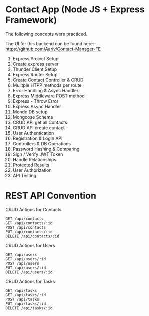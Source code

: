 # Contact App (Node JS + Express Framework)

The following concepts were practiced.

The UI for this backend can be found here:- https://github.com/Aariv/Contact-Manager-FE

1. Express Project Setup
2. Create express server
3. Thunder Client Setup
4. Express Router Setup
5. Create Contact Controller & CRUD
6. Mulitple HTPP methods per route
7. Error Handling & Async Handler
8. Express Middleware POST method
9. Express - Throw Error
10. Express Async Handler
11. Mondo DB setup
12. Mongoose Schema
13. CRUD API get all Contacts
14. CRUD API create contact
15. User Authentication
16. Registration & Login API
17. Controllers & DB Operations
18. Password Hashing & Comparing
19. Sign / Verify JWT Token
20. Handle Relationships
21. Protected Results
22. User Authorization
23. API Testing

# REST API Convention
CRUD Actions for Contacts
```http
GET /api/contacts
GET /api/contacts/:id
POST /api/contacts
PUT /api/contacts/:id
DELETE /api/contacts/:id
```
CRUD Actions for Users
```http
GET /api/users
GET /api/users/:id
POST /api/users
PUT /api/users/:id
DELETE /api/users/:id
```
CRUD Actions for Tasks
```http
GET /api/tasks
GET /api/tasks/:id
POST /api/tasks
PUT /api/tasks/:id
DELETE /api/tasks/:id
```
